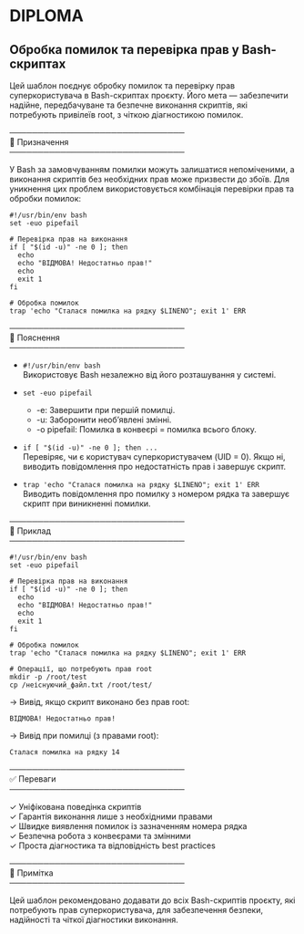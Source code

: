 # DIPLOMA  
## Обробка помилок та перевірка прав у Bash-скриптах  

Цей шаблон поєднує обробку помилок та перевірку прав суперкористувача в Bash-скриптах проєкту. Його мета — забезпечити надійне, передбачуване та безпечне виконання скриптів, які потребують привілеїв root, з чіткою діагностикою помилок.  

───────────────────────────────  
🔹 Призначення  
───────────────────────────────  

У Bash за замовчуванням помилки можуть залишатися непоміченими, а виконання скриптів без необхідних прав може призвести до збоїв. Для уникнення цих проблем використовується комбінація перевірки прав та обробки помилок:  

```
#!/usr/bin/env bash  
set -euo pipefail  

# Перевірка прав на виконання  
if [ "$(id -u)" -ne 0 ]; then  
  echo  
  echo "ВІДМОВА! Недостатньо прав!"  
  echo  
  exit 1  
fi  

# Обробка помилок  
trap 'echo "Сталася помилка на рядку $LINENO"; exit 1' ERR  
```

───────────────────────────────  
🔹 Пояснення  
───────────────────────────────  

- ```#!/usr/bin/env bash```  
  Використовує Bash незалежно від його розташування у системі.  

- ```set -euo pipefail```  
  - -e: Завершити при першій помилці.  
  - -u: Заборонити необ’явлені змінні.  
  - -o pipefail: Помилка в конвеєрі = помилка всього блоку.  

- ```if [ "$(id -u)" -ne 0 ]; then ...```  
  Перевіряє, чи є користувач суперкористувачем (UID = 0). Якщо ні, виводить повідомлення про недостатність прав і завершує скрипт.  

- ```trap 'echo "Сталася помилка на рядку $LINENO"; exit 1' ERR```  
  Виводить повідомлення про помилку з номером рядка та завершує скрипт при виникненні помилки.  

───────────────────────────────  
🔹 Приклад  
───────────────────────────────  

```
#!/usr/bin/env bash  
set -euo pipefail  

# Перевірка прав на виконання  
if [ "$(id -u)" -ne 0 ]; then  
  echo  
  echo "ВІДМОВА! Недостатньо прав!"  
  echo  
  exit 1  
fi  

# Обробка помилок  
trap 'echo "Сталася помилка на рядку $LINENO"; exit 1' ERR  

# Операції, що потребують прав root  
mkdir -p /root/test  
cp /неіснуючий_файл.txt /root/test/  
```

→ Вивід, якщо скрипт виконано без прав root:  
```
ВІДМОВА! Недостатньо прав!
```

→ Вивід при помилці (з правами root):  
```
Сталася помилка на рядку 14
```

───────────────────────────────  
✅ Переваги  
───────────────────────────────  

✓ Уніфікована поведінка скриптів  
✓ Гарантія виконання лише з необхідними правами  
✓ Швидке виявлення помилок із зазначенням номера рядка  
✓ Безпечна робота з конвеєрами та змінними  
✓ Проста діагностика та відповідність best practices  

───────────────────────────────  
📌 Примітка  
───────────────────────────────  

Цей шаблон рекомендовано додавати до всіх Bash-скриптів проєкту, які потребують прав суперкористувача, для забезпечення безпеки, надійності та чіткої діагностики виконання.
